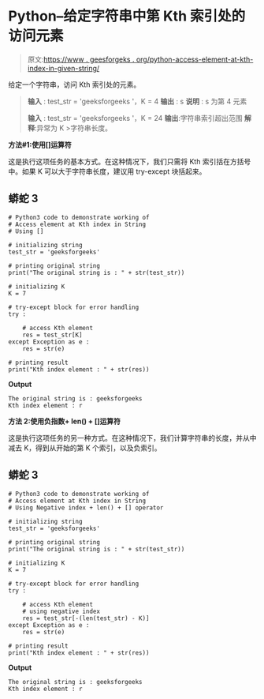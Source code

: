 # Python–给定字符串中第 Kth 索引处的访问元素

> 原文:[https://www . geesforgeks . org/python-access-element-at-kth-index-in-given-string/](https://www.geeksforgeeks.org/python-access-element-at-kth-index-in-given-string/)

给定一个字符串，访问 Kth 索引处的元素。

> **输入** : test_str = 'geeksforgeeks '，K = 4
> **输出** : s
> **说明** : s 为第 4 元素
> 
> **输入** : test_str = 'geeksforgeeks '，K = 24
> **输出**:字符串索引超出范围
> **解释**:异常为 K >字符串长度。

**方法#1:使用[]运算符**

这是执行这项任务的基本方式。在这种情况下，我们只需将 Kth 索引括在方括号中。如果 K 可以大于字符串长度，建议用 try-except 块括起来。

## 蟒蛇 3

```
# Python3 code to demonstrate working of 
# Access element at Kth index in String
# Using [] 

# initializing string
test_str = 'geeksforgeeks'

# printing original string
print("The original string is : " + str(test_str))

# initializing K
K = 7

# try-except block for error handling
try :

    # access Kth element
    res = test_str[K]
except Exception as e :
    res = str(e)

# printing result 
print("Kth index element : " + str(res)) 
```

**Output**

```
The original string is : geeksforgeeks
Kth index element : r

```

**方法 2:使用负指数+ len() + []运算符**

这是执行这项任务的另一种方式。在这种情况下，我们计算字符串的长度，并从中减去 K，得到从开始的第 K 个索引，以及负索引。

## 蟒蛇 3

```
# Python3 code to demonstrate working of 
# Access element at Kth index in String
# Using Negative index + len() + [] operator

# initializing string
test_str = 'geeksforgeeks'

# printing original string
print("The original string is : " + str(test_str))

# initializing K
K = 7

# try-except block for error handling
try :

    # access Kth element
    # using negative index
    res = test_str[-(len(test_str) - K)]
except Exception as e :
    res = str(e)

# printing result 
print("Kth index element : " + str(res)) 
```

**Output**

```
The original string is : geeksforgeeks
Kth index element : r

```